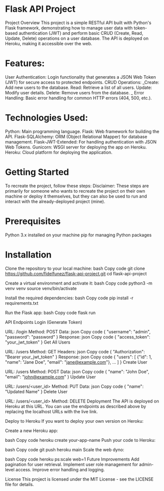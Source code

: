 # Flask API Project
Project Overview
This project is a simple RESTful API built with Python's Flask framework, demonstrating how to manage user data with token-based authentication (JWT) and perform basic CRUD (Create, Read, Update, Delete) operations on a user database. The API is deployed on Heroku, making it accessible over the web.

# Features:
User Authentication: Login functionality that generates a JSON Web Token (JWT) for secure access to protected endpoints.
CRUD Operations:
_Create: Add new users to the database.
Read: Retrieve a list of all users.
Update: Modify user details.
Delete: Remove users from the database.
_
Error Handling: Basic error handling for common HTTP errors (404, 500, etc.).

# Technologies Used:
Python: Main programming language.
Flask: Web framework for building the API.
Flask-SQLAlchemy: ORM (Object Relational Mapper) for database management.
Flask-JWT-Extended: For handling authentication with JSON Web Tokens.
Gunicorn: WSGI server for deploying the app on Heroku.
Heroku: Cloud platform for deploying the application.

# Getting Started
To recreate the project, follow these steps:
Disclaimer: These steps are primarily for someone who wants to recreate the project on their own machine or deploy it themselves, but they can also be used to run and interact with the already-deployed project (mine).

# Prerequisites
Python 3.x installed on your machine
pip for managing Python packages

# Installation
Clone the repository to your local machine:
bash
Copy code
git clone https://github.com/fidelfunez/flask-api-project.git
cd flask-api-project

Create a virtual environment and activate it:
bash
Copy code
python3 -m venv venv
source venv/bin/activate

Install the required dependencies:
bash
Copy code
pip install -r requirements.txt

Run the Flask app:
bash
Copy code
flask run

API Endpoints
Login (Generate Token)

URL: /login
Method: POST
Data:
json
Copy code
{
  "username": "admin",
  "password": "password"
}
Response:
json
Copy code
{
  "access_token": "your_jwt_token"
}
Get All Users

URL: /users
Method: GET
Headers:
json
Copy code
{
  "Authorization": "Bearer your_jwt_token"
}
Response:
json
Copy code
{
  "users": [
    {"id": 1, "name": "Jane Doe", "email": "jane@example.com"},
    ...
  ]
}
Create User

URL: /users
Method: POST
Data:
json
Copy code
{
  "name": "John Doe",
  "email": "john@example.com"
}
Update User

URL: /users/<user_id>
Method: PUT
Data:
json
Copy code
{
  "name": "Updated Name"
}
Delete User

URL: /users/<user_id>
Method: DELETE
Deployment
The API is deployed on Heroku at this URL. You can use the endpoints as described above by replacing the localhost URLs with the live link.

Deploy to Heroku
If you want to deploy your own version on Heroku:

Create a new Heroku app:

bash
Copy code
heroku create your-app-name
Push your code to Heroku:

bash
Copy code
git push heroku main
Scale the web dyno:

bash
Copy code
heroku ps:scale web=1
Future Improvements
Add pagination for user retrieval.
Implement user role management for admin-level access.
Improve error handling and logging.

License
This project is licensed under the MIT License - see the LICENSE file for details.
